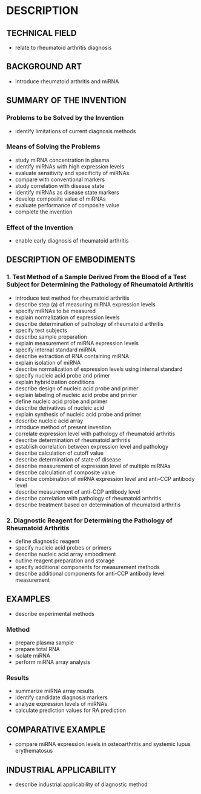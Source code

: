 # DESCRIPTION

## TECHNICAL FIELD

- relate to rheumatoid arthritis diagnosis

## BACKGROUND ART

- introduce rheumatoid arthritis and miRNA

## SUMMARY OF THE INVENTION

### Problems to be Solved by the Invention

- identify limitations of current diagnosis methods

### Means of Solving the Problems

- study miRNA concentration in plasma
- identify miRNAs with high expression levels
- evaluate sensitivity and specificity of miRNAs
- compare with conventional markers
- study correlation with disease state
- identify miRNAs as disease state markers
- develop composite value of miRNAs
- evaluate performance of composite value
- complete the invention

### Effect of the Invention

- enable early diagnosis of rheumatoid arthritis

## DESCRIPTION OF EMBODIMENTS

### 1. Test Method of a Sample Derived From the Blood of a Test Subject for Determining the Pathology of Rheumatoid Arthritis

- introduce test method for rheumatoid arthritis
- describe step (a) of measuring miRNA expression levels
- specify miRNAs to be measured
- explain normalization of expression levels
- describe determination of pathology of rheumatoid arthritis
- specify test subjects
- describe sample preparation
- explain measurement of miRNA expression levels
- specify internal standard miRNA
- describe extraction of RNA containing miRNA
- explain isolation of miRNA
- describe normalization of expression levels using internal standard
- specify nucleic acid probe and primer
- explain hybridization conditions
- describe design of nucleic acid probe and primer
- explain labeling of nucleic acid probe and primer
- define nucleic acid probe and primer
- describe derivatives of nucleic acid
- explain synthesis of nucleic acid probe and primer
- describe nucleic acid array
- introduce method of present invention
- correlate expression level with pathology of rheumatoid arthritis
- describe determination of rheumatoid arthritis
- establish correlation between expression level and pathology
- describe calculation of cutoff value
- describe determination of state of disease
- describe measurement of expression level of multiple miRNAs
- describe calculation of composite value
- describe combination of miRNA expression level and anti-CCP antibody level
- describe measurement of anti-CCP antibody level
- describe correlation with pathology of rheumatoid arthritis
- describe treatment based on determination of rheumatoid arthritis

### 2. Diagnostic Reagent for Determining the Pathology of Rheumatoid Arthritis

- define diagnostic reagent
- specify nucleic acid probes or primers
- describe nucleic acid array embodiment
- outline reagent preparation and storage
- specify additional components for measurement methods
- describe additional components for anti-CCP antibody level measurement

## EXAMPLES

- describe experimental methods

### Method

- prepare plasma sample
- prepare total RNA
- isolate miRNA
- perform miRNA array analysis

### Results

- summarize miRNA array results
- identify candidate diagnosis markers
- analyze expression levels of miRNAs
- calculate prediction values for RA prediction

## COMPARATIVE EXAMPLE

- compare miRNA expression levels in osteoarthritis and systemic lupus erythematosus

## INDUSTRIAL APPLICABILITY

- describe industrial applicability of diagnostic method

